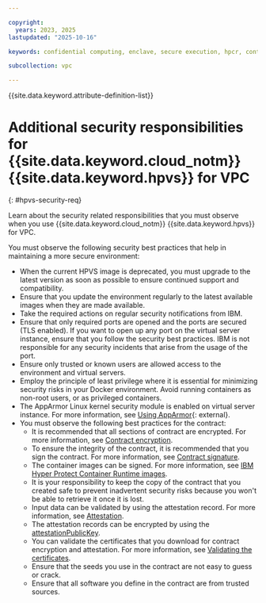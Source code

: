 ```yaml
---

copyright:
  years: 2023, 2025
lastupdated: "2025-10-16"

keywords: confidential computing, enclave, secure execution, hpcr, contract, security requirement, additional security, env, workload, encryption

subcollection: vpc

---
```


{{site.data.keyword.attribute-definition-list}}


# Additional security responsibilities for {{site.data.keyword.cloud_notm}} {{site.data.keyword.hpvs}} for VPC
{: #hpvs-security-req}

Learn about the security related responsibilities that you must observe when you use {{site.data.keyword.cloud_notm}} {{site.data.keyword.hpvs}} for VPC.

You must observe the following security best practices that help in maintaining a more secure environment:
* When the current HPVS image is deprecated, you must upgrade to the latest version as soon as possible to ensure continued support and compatibility.
* Ensure that you update the environment regularly to the latest available images when they are made available.
* Take the required actions on regular security notifications from IBM.
* Ensure that only required ports are opened and the ports are secured (TLS enabled). If you want to open up any port on the virtual server instance, ensure that you follow the security best practices. IBM is not responsible for any security incidents that arise from the usage of the port.
* Ensure only trusted or known users are allowed access to the environment and virtual servers.
* Employ the principle of least privilege where it is essential for minimizing security risks in your Docker environment. Avoid running containers as non-root users, or as privileged containers.
* The AppArmor Linux kernel security module is enabled on virtual server instance. For more information, see [Using AppArmor](https://documentation.ubuntu.com/server/apparmor/){: external}.
* You must observe the following best practices for the contract:
   - It is recommended that all sections of contract are encrypted. For more information, see [Contract encryption](/docs/vpc?topic=vpc-about-contract_se#hpcr_contract_encrypt).
   - To ensure the integrity of the contract, it is recommended that you sign the contract. For more information, see [Contract signature](/docs/vpc?topic=vpc-about-contract_se#hpcr_contract_sign).
   - The container images can be signed. For more information, see [IBM Hyper Protect Container Runtime images](/docs/vpc?topic=vpc-vsabout-images#hyper-protect-runtime).
   - It is your responsibility to keep the copy of the contract that you created safe to prevent inadvertent security risks because you won't be able to retrieve it once it is lost.
   - Input data can be validated by using the attestation record. For more information, see [Attestation](/docs/vpc?topic=vpc-about-attestation).
   - The attestation records can be encrypted by using the [attestationPublicKey](/docs/vpc?topic=vpc-about-attestation#attest_pubkey).
   - You can validate the certificates that you download for contract encryption and attestation. For more information, see [Validating the certificates](/docs/vpc?topic=vpc-cert_validate).
   - Ensure that the seeds you use in the contract are not easy to guess or crack.
   - Ensure that all software you define in the contract are from trusted sources.
